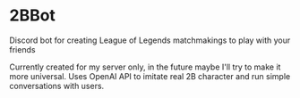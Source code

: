 # 2BBot
Discord bot for creating League of Legends matchmakings to play with your friends

Currently created for my server only, in the future maybe I'll try to make it more universal.
Uses OpenAI API to imitate real 2B character and run simple conversations with users.
